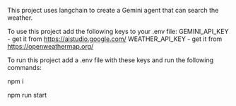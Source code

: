 This project uses langchain to create a Gemini agent that can search the weather.

To use this project add the following keys to your .env file:
GEMINI_API_KEY - get it from https://aistudio.google.com/
WEATHER_API_KEY - get it from https://openweathermap.org/


To run this project add a .env file with these keys and run the following commands:

npm i

npm run start